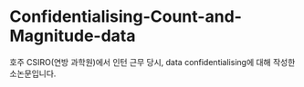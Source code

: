 # Confidentialising-Count-and-Magnitude-data
호주 CSIRO(연방 과학원)에서 인턴 근무 당시, data confidentialising에 대해 작성한 소논문입니다.
